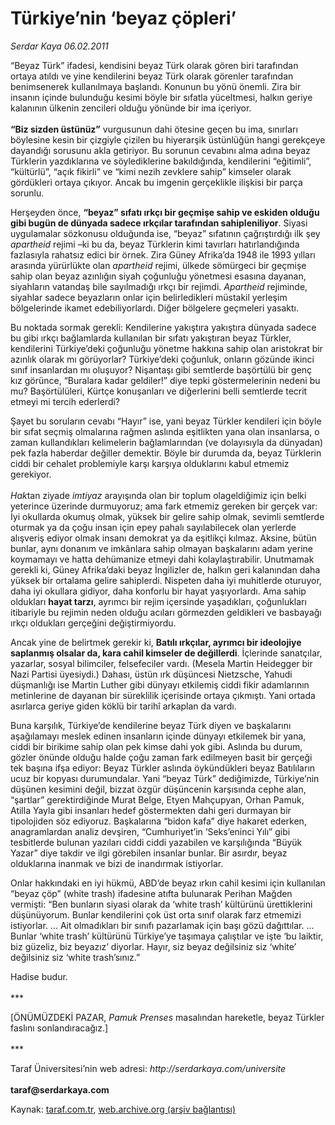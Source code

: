 # Türkiye’nin ‘beyaz çöpleri’

*Serdar Kaya 06.02.2011*

<div class="yazi"><p>“Beyaz Türk” ifadesi, kendisini beyaz Türk olarak gören biri tarafından ortaya atıldı ve yine kendilerini beyaz Türk olarak görenler tarafından benimsenerek kullanılmaya başlandı. Konunun bu yönü önemli. Zira bir insanın içinde bulunduğu kesimi böyle bir sıfatla yüceltmesi, halkın geriye kalanının ülkenin zencileri olduğu yönünde bir ima içeriyor.<br/><br/><b>“Biz sizden üstünüz”</b> vurgusunun dahi ötesine geçen bu ima, sınırları böylesine kesin bir çizgiyle çizilen bu hiyerarşik üstünlüğün hangi gerekçeye dayandığı sorusunu akla getiriyor. Bu sorunun cevabını alma adına beyaz Türklerin yazdıklarına ve söylediklerine bakıldığında, kendilerini “eğitimli”, “kültürlü”, “açık fikirli” ve “kimi nezih zevklere sahip” kimseler olarak gördükleri ortaya çıkıyor. Ancak bu imgenin gerçeklikle ilişkisi bir parça sorunlu.</p>
<p>Herşeyden önce, <b>“beyaz” sıfatı ırkçı bir geçmişe sahip ve eskiden olduğu gibi bugün de dünyada sadece ırkçılar tarafından sahipleniliyor</b>. Siyasi uygulamalar sözkonusu olduğunda ise, “beyaz” sıfatının çağrıştırdığı ilk şey <i>apartheid</i> rejimi –ki bu da, beyaz Türklerin kimi tavırları hatırlandığında fazlasıyla rahatsız edici bir örnek. Zira Güney Afrika’da 1948 ile 1993 yılları arasında yürürlükte olan <i>apartheid</i> rejimi, ülkede sömürgeci bir geçmişe sahip olan beyaz azınlığın siyah çoğunluğu yönetmesi esasına dayanan, siyahların vatandaş bile sayılmadığı ırkçı bir rejimdi. <i>Apartheid</i> rejiminde, siyahlar sadece beyazların onlar için belirledikleri müstakil yerleşim bölgelerinde ikamet edebiliyorlardı. Diğer bölgelere geçmeleri yasaktı.</p>
<p>Bu noktada sormak gerekli: Kendilerine yakıştıra yakıştıra dünyada sadece bu gibi ırkçı bağlamlarda kullanılan bir sıfatı yakıştıran beyaz Türkler, kendilerini Türkiye’deki çoğunluğu yönetme hakkına sahip olan aristokrat bir azınlık olarak mı görüyorlar? Türkiye’deki çoğunluk, onların gözünde ikinci sınıf insanlardan mı oluşuyor? Nişantaşı gibi semtlerde başörtülü bir genç kız görünce, “Buralara kadar geldiler!” diye tepki göstermelerinin nedeni bu mu? Başörtülüleri, Kürtçe konuşanları ve diğerlerini belli semtlerde tecrit etmeyi mi tercih ederlerdi?</p>
<p>Şayet bu soruların cevabı “Hayır” ise, yani beyaz Türkler kendileri için böyle bir sıfat seçmiş olmalarına rağmen aslında eşitlikten yana olan insanlarsa, o zaman kullandıkları kelimelerin bağlamlarından (ve dolayısıyla da dünyadan) pek fazla haberdar değiller demektir. Böyle bir durumda da, beyaz Türklerin ciddi bir cehalet problemiyle karşı karşıya olduklarını kabul etmemiz gerekiyor.<br/><br/><i>Hak</i>tan ziyade <i>imtiyaz</i> arayışında olan bir toplum olageldiğimiz için belki yeterince üzerinde durmuyoruz; ama fark etmemiz gereken bir gerçek var: İyi okullarda okumuş olmak, yüksek bir gelire sahip olmak, sevimli semtlerde oturmak ya da çoğu insan için epey pahalı sayılabilecek olan yerlerde alışveriş ediyor olmak insanı demokrat ya da eşitlikçi kılmaz. Aksine, bütün bunlar, aynı donanım ve imkânlara sahip olmayan başkalarını adam yerine koymamayı ve hatta dehümanize etmeyi dahi kolaylaştırabilir. Unutmamak gerekli ki, Güney Afrika’daki beyaz İngilizler de, halkın geri kalanından daha yüksek bir ortalama gelire sahiplerdi. Nispeten daha iyi muhitlerde oturuyor, daha iyi okullara gidiyor, daha konforlu bir hayat yaşıyorlardı. Ama sahip oldukları <b>hayat tarzı</b>, ayrımcı bir rejim içersinde yaşadıkları, çoğunlukları itibariyle bu rejimin neden olduğu acıları görmezden geldikleri ve basbayağı ırkçı oldukları gerçeğini değiştirmiyordu.</p>
<p>Ancak yine de belirtmek gerekir ki, <b>Batılı ırkçılar, ayrımcı bir ideolojiye saplanmış olsalar da, kara cahil kimseler de değillerdi</b>. İçlerinde sanatçılar, yazarlar, sosyal bilimciler, felsefeciler vardı. (Mesela Martin Heidegger bir Nazi Partisi üyesiydi.) Dahası, üstün ırk düşüncesi Nietzsche, Yahudi düşmanlığı ise Martin Luther gibi dünyayı etkilemiş ciddi fikir adamlarının metinlerine de dayanan bir süreklilik içerisinde ortaya çıkmıştı. Yani ortada asırlarca geriye giden köklü bir tarihî arkaplan da vardı.</p>
<p>Buna karşılık, Türkiye’de kendilerine beyaz Türk diyen ve başkalarını aşağılamayı meslek edinen insanların içinde dünyayı etkilemek bir yana, ciddi bir birikime sahip olan pek kimse dahi yok gibi. Aslında bu durum, gözler önünde olduğu halde çoğu zaman fark edilmeyen basit bir gerçeği tek başına ifşa ediyor: Beyaz Türkler aslında öykündükleri beyaz Batılıların ucuz bir kopyası durumundalar. Yani “beyaz Türk” dediğimizde, Türkiye’nin düşünen kesimini değil, bizzat özgür düşüncenin karşısında cephe alan, “şartlar” gerektirdiğinde Murat Belge, Etyen Mahçupyan, Orhan Pamuk, Atilla Yayla gibi insanları hedef göstermekten dahi geri durmayan bir tipolojiden söz ediyoruz. Başkalarına “bidon kafa” diye hakaret ederken, anagramlardan analiz devşiren, “Cumhuriyet’in ‘Seks’eninci Yılı” gibi tesbitlerde bulunan yazıları ciddi ciddi yazabilen ve karşılığında “Büyük Yazar” diye takdir ve ilgi görebilen insanlar bunlar. Bir asırdır, beyaz olduklarına inanmak ve bizi de inandırmak istiyorlar.</p>
<p>Onlar hakkındaki en iyi hükmü, ABD’de beyaz ırkın cahil kesimi için kullanılan “beyaz çöp” (white trash) ifadesine atıfta bulunarak Perihan Mağden vermişti: “Ben bunların siyasi olarak da ‘white trash’ kültürünü ürettiklerini düşünüyorum. Bunlar kendilerini çok üst orta sınıf olarak farz etmemizi istiyorlar. ... Ait olmadıkları bir sınıfı pazarlamak için başı gözü dağıttılar. ... Bunlar ‘white trash’ kültürünü Türkiye’ye taşımaya çalıştılar ve işte ‘bu laiktir, biz güzeliz, biz beyazız’ diyorlar. Hayır, siz beyaz değilsiniz siz ‘white’ değilsiniz siz ‘white trash’sınız.”</p>
<p>Hadise budur.<br/><br/>***</p>
<p>[ÖNÜMÜZDEKİ PAZAR, <i>Pamuk Prenses</i> masalından hareketle, beyaz Türkler faslını sonlandıracağız.]<br/><br/>***</p>
<p>Taraf Üniversitesi’nin web adresi: <i>http://serdarkaya.com/universite</i><b><br/><br/>taraf@serdarkaya.com</b></p>
</div>

Kaynak: [taraf.com.tr](http://www.taraf.com.tr:80/serdar-kaya/makale-turkiye-nin-beyaz-copleri.htm), [web.archive.org (arşiv bağlantısı)](http://web.archive.org/web/20131213010743/http://www.taraf.com.tr:80/serdar-kaya/makale-turkiye-nin-beyaz-copleri.htm)
